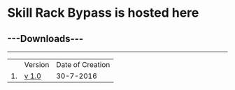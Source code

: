 <h1>Skill Rack Bypass is hosted here</h1>
<h2>---Downloads---</h2>
<hr />
<table>
<th>
<td>Version</td>
<td>Date of Creation</td>
</th>
<tr>
<td>1.</td>
<td><a href="https://github.com/Vineeth-aka-technophilic/Srack/blob/master/SkillRack%20Bypass.exe?raw=true">v 1.0</a></td>
<td>30-7-2016</td>
</tr>
</table>

